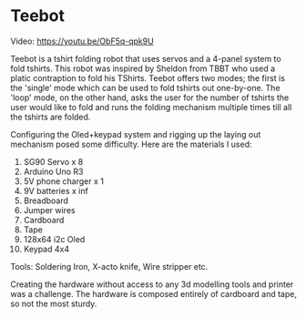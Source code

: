# Teebot
Video: https://youtu.be/ObF5q-qpk9U

Teebot is a tshirt folding robot that uses servos and a 4-panel system to fold tshirts. This robot was inspired by Sheldon from TBBT who used a platic contraption to fold his TShirts. Teebot offers two modes; the first is the 'single' mode which can be used to fold tshirts out one-by-one. The 'loop' mode, on the other hand, asks the user for the number of tshirts the user would like to fold and runs the folding mechanism multiple times till all the tshirts are folded. 

Configuring the Oled+keypad system and rigging up the laying out mechanism posed some difficulty. Here are the materials I used:
1. SG90 Servo x 8
2. Arduino Uno R3
3. 5V phone charger x 1
4. 9V batteries x inf
5. Breadboard
6. Jumper wires
7. Cardboard
8. Tape
9. 128x64 i2c Oled
10.  Keypad 4x4

Tools: Soldering Iron, X-acto knife, Wire stripper etc.
   
Creating the hardware without access to any 3d modelling tools and printer was a challenge. The hardware is composed entirely of cardboard and tape, so not the most sturdy. 
